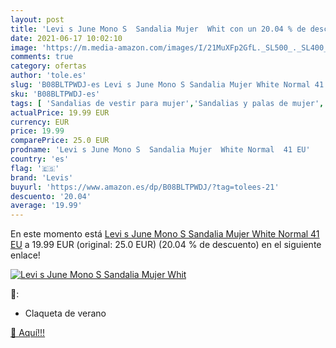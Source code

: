 ```yaml
---
layout: post
title: 'Levi s June Mono S  Sandalia Mujer  Whit con un 20.04 % de descuento'
date: 2021-06-17 10:02:10
image: 'https://m.media-amazon.com/images/I/21MuXFp2GfL._SL500_._SL400_.jpg'
comments: true
category: ofertas
author: 'tole.es'
slug: 'B08BLTPWDJ-es Levi s June Mono S Sandalia Mujer White Normal 41 EU'
sku: 'B08BLTPWDJ-es'
tags: [ 'Sandalias de vestir para mujer','Sandalias y palas de mujer','Zapatos','Zapatos para mujer','Zapatos y complementos','levis','sandalia', ]
actualPrice: 19.99 EUR
currency: EUR
price: 19.99
comparePrice: 25.0 EUR
prodname: 'Levi s June Mono S  Sandalia Mujer  White Normal  41 EU'
country: 'es'
flag: '🇪🇸'
brand: 'Levis'
buyurl: 'https://www.amazon.es/dp/B08BLTPWDJ/?tag=tolees-21'
descuento: '20.04'
average: '19.99'
---
```


En este momento está [Levi s June Mono S  Sandalia Mujer  White Normal  41 EU](https://www.amazon.es/dp/B08BLTPWDJ/?tag=tolees-21) a 19.99 EUR (original: 25.0 EUR) (20.04 %  de descuento) en el siguiente enlace!

[![Levi s June Mono S  Sandalia Mujer  Whit](https://m.media-amazon.com/images/I/21MuXFp2GfL._SL500_._SL400_.jpg)](https://www.amazon.es/dp/B08BLTPWDJ/?tag=tolees-21)

🔎:

- Claqueta de verano

[🛒 Aquí!!!](https://www.amazon.es/dp/B08BLTPWDJ/?tag=tolees-21)
